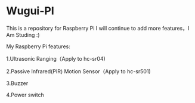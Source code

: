 # Wugui-PI
 This is a repository for Raspberry Pi
 I will continue to add more features，I Am Studing :)
 
My Raspberry Pi features:

1.Ultrasonic Ranging（Apply to hc-sr04)

2.Passive Infrared(PIR) Motion Sensor（Apply to hc-sr501)

3.Buzzer

4.Power switch
